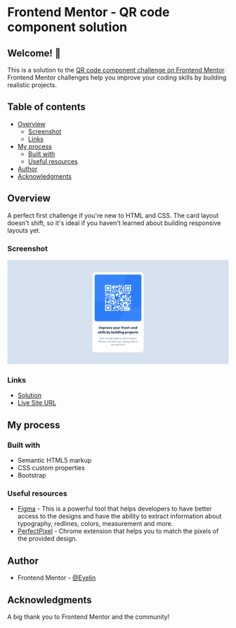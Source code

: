 # Frontend Mentor - QR code component solution

## Welcome! 👋

This is a solution to the [QR code component challenge on Frontend Mentor](https://www.frontendmentor.io/challenges/qr-code-component-iux_sIO_H). Frontend Mentor challenges help you improve your coding skills by building realistic projects.

## Table of contents

- [Overview](#overview)
  - [Screenshot](#screenshot)
  - [Links](#links)
- [My process](#my-process)
  - [Built with](#built-with)
  - [Useful resources](#useful-resources)
- [Author](#author)
- [Acknowledgments](#acknowledgments)

## Overview

A perfect first challenge if you're new to HTML and CSS. The card layout doesn't shift, so it's ideal if you haven't learned about building responsive layouts yet.

### Screenshot

![](./images/Screenshot.png)

### Links

- [Solution](https://www.frontendmentor.io/solutions/my-first-html-and-css-solution-using-bootstrap-shvj6XFKS4)
- [Live Site URL](https://eyelin.github.io/QR-code-component/)

## My process

### Built with

- Semantic HTML5 markup
- CSS custom properties
- Bootstrap

### Useful resources

- [Figma](https://www.figma.com) - This is a powerful tool that helps developers to have better access to the designs and have the ability to extract information about typography, redlines, colors, measurement and more.
- [PerfectPixel](https://chrome.google.com/webstore/detail/perfectpixel-by-welldonec/dkaagdgjmgdmbnecmcefdhjekcoceebi) - Chrome extension that helps you to match the pixels of the provided design.

## Author

- Frontend Mentor - [@Eyelin](https://www.frontendmentor.io/profile/eyelin)

## Acknowledgments

A big thank you to Frontend Mentor and the community!
